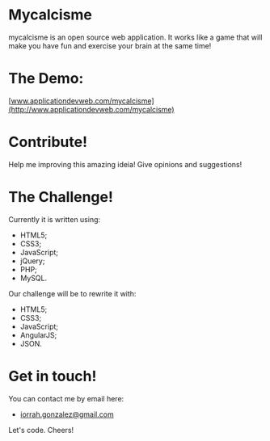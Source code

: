 # Mycalcisme

mycalcisme is an open source web application. It works like a game that will make you have fun and exercise your brain at the same time!

# The Demo:

[www.applicationdevweb.com/mycalcisme](http://www.applicationdevweb.com/mycalcisme)

# Contribute!

Help me improving this amazing ideia! Give opinions and suggestions!

# The Challenge!

Currently it is written using:

 - HTML5;
 - CSS3;
 - JavaScript;
 - jQuery;
 - PHP;
 - MySQL.

Our challenge will be to rewrite it with:

 - HTML5;
 - CSS3;
 - JavaScript;
 - AngularJS;
 - JSON.

# Get in touch!

You can contact me by email here:

 - iorrah.gonzalez@gmail.com

Let's code. Cheers!